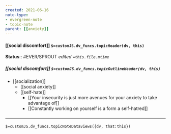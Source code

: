 ```yaml
---
created: 2021-06-16
note-type: 
- evergreen-note
- topic-note
parent: [[anxiety]]
---
```


#### [[social discomfort]] `$=customJS.dv_funcs.topicHeader(dv, this)`

**Status**:: #EVER/SPROUT 
*edited `=this.file.mtime`*

##### [[social discomfort]] `$=customJS.dv_funcs.topicOutlineHeader(dv, this)`
- [[socialization]]
	- [[social anxiety]]
	- [[self-hate]]
		- [[Your insecurity is just more avenues for your anxiety to take advantage of]]
		- [[Constantly working on yourself is a form a self-hatred]]


### <hr class="dataviews"/>
`$=customJS.dv_funcs.topicNoteDataviews({dv, that:this})`
